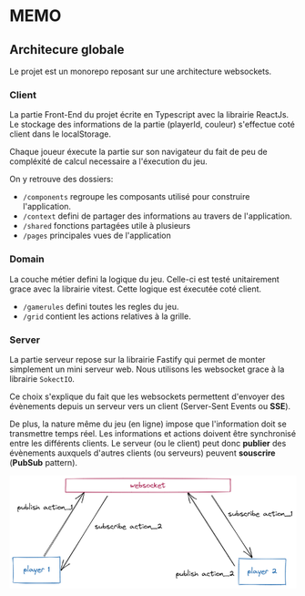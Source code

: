 # MEMO

## Architecure globale

Le projet est un monorepo reposant sur une architecture websockets.

### Client 

La partie Front-End du projet écrite en Typescript avec la librairie ReactJs.
Le stockage des informations de la partie (playerId, couleur) s'effectue coté client dans le localStorage.

Chaque joueur éxecute la partie sur son navigateur du fait de peu de compléxité de calcul necessaire a l'éxecution du jeu.

On y retrouve des dossiers: 
- `/components` regroupe les composants utilisé pour construire l'application.
- `/context` defini de partager des informations au travers de l'application.
- `/shared` fonctions partagées utile à plusieurs
- `/pages` principales vues de l'application


### Domain

La couche métier defini la logique du jeu. Celle-ci est testé unitairement grace avec la librairie vitest.
Cette logique est éxecutée coté client.

- `/gamerules` defini toutes les regles du jeu.
- `/grid` contient les actions relatives à la grille.


### Server

La partie serveur repose sur la librairie Fastify qui permet de monter simplement un mini serveur web. Nous utilisons les websocket grace à la librairie `SokectIO`.

Ce choix s'explique du fait que les websockets permettent d'envoyer des évènements depuis un serveur vers un client (Server-Sent Events ou **SSE**).

De plus, la nature même du jeu (en ligne) impose que l'information doit se transmettre temps réel. Les informations et actions doivent être synchronisé entre les différents clients. Le serveur (ou le client) peut donc **publier** des évènements auxquels d'autres clients (ou serveurs) peuvent **souscrire** (**PubSub** pattern).  

![Schéma webscoket](schema.png)
